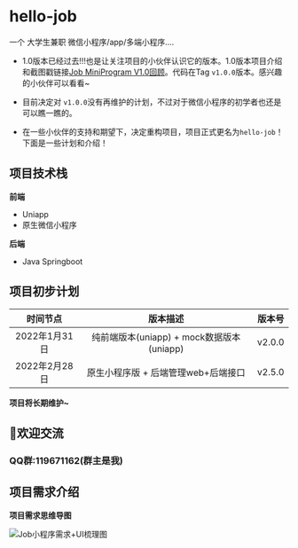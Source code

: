 # hello-job
一个 大学生兼职 微信小程序/app/多端小程序....



- 1.0版本已经过去!!!也是让关注项目的小伙伴认识它的版本。1.0版本项目介绍和截图戳链接[Job MiniProgram V1.0回顾](https://github.com/Gang-bb/Job-MiniProgram/wiki/Job-MiniProgram-V1.0%E5%9B%9E%E9%A1%BE)。代码在Tag  `v1.0.0`版本。感兴趣的小伙伴可以看看~

- 目前决定对 `v1.0.0`没有再维护的计划，不过对于微信小程序的初学者也还是可以瞧一瞧的。

- 在一些小伙伴的支持和期望下，决定重构项目，项目正式更名为`hello-job`！下面是一些计划和介绍！



## 项目技术栈

**前端**

- Uniapp
- 原生微信小程序



**后端**

- Java Springboot


## 项目初步计划


|   时间节点    |                  版本描述                  | 版本号 |
| :-----------: | :----------------------------------------: | :----: |
| 2022年1月31日 | 纯前端版本(uniapp)  + mock数据版本(uniapp) | v2.0.0 |
| 2022年2月28日 |    原生小程序版 + 后端管理web+后端接口     | v2.5.0 |


**项目将长期维护~**




## :jack_o_lantern:欢迎交流

### QQ群:119671162(群主是我)



## 项目需求介绍

**项目需求思维导图**

![Job小程序需求+UI梳理图](http://img.gangbb.cn/xxx.png)







